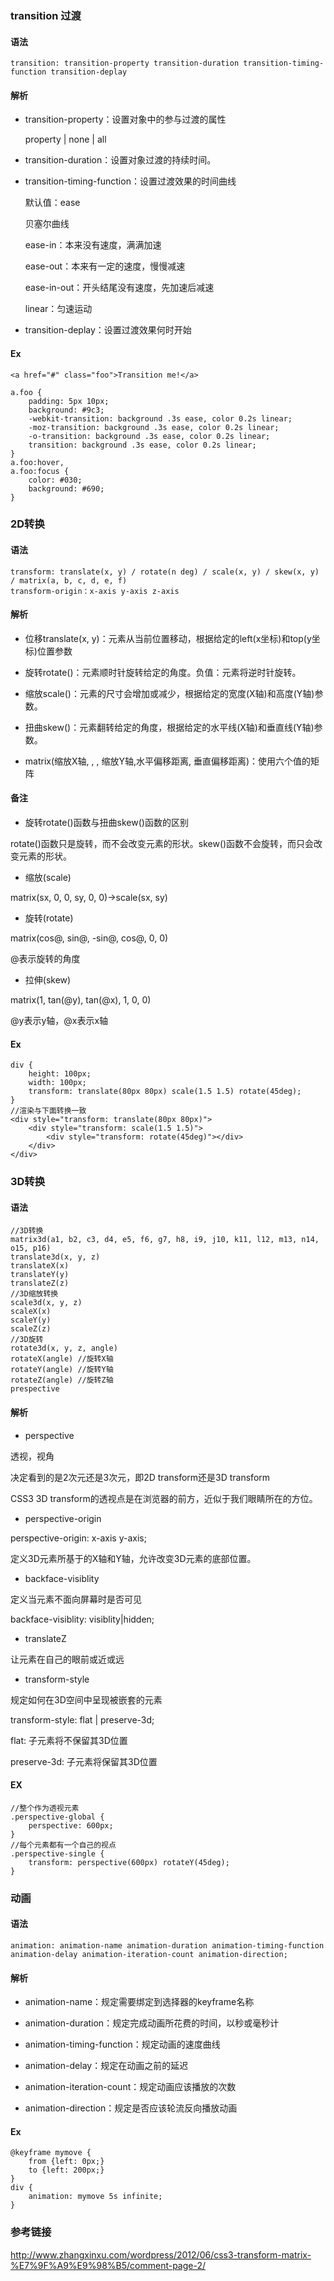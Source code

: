 ### transition 过渡

#### 语法

````
transition: transition-property transition-duration transition-timing-function transition-deplay
````

#### 解析

* transition-property：设置对象中的参与过渡的属性

    property | none | all

* transition-duration：设置对象过渡的持续时间。

* transition-timing-function：设置过渡效果的时间曲线

    默认值：ease

    贝塞尔曲线

    ease-in：本来没有速度，满满加速

    ease-out：本来有一定的速度，慢慢减速

    ease-in-out：开头结尾没有速度，先加速后减速

    linear：匀速运动

* transition-deplay：设置过渡效果何时开始

#### Ex

````
<a href="#" class="foo">Transition me!</a>

a.foo {
    padding: 5px 10px;
    background: #9c3;
    -webkit-transition: background .3s ease, color 0.2s linear;
    -moz-transition: background .3s ease, color 0.2s linear;
    -o-transition: background .3s ease, color 0.2s linear;
    transition: background .3s ease, color 0.2s linear;
}
a.foo:hover,
a.foo:focus {
    color: #030;
    background: #690;
}
````

### 2D转换

#### 语法

````
transform: translate(x, y) / rotate(n deg) / scale(x, y) / skew(x, y) / matrix(a, b, c, d, e, f)
transform-origin：x-axis y-axis z-axis
````

#### 解析

* 位移translate(x, y)：元素从当前位置移动，根据给定的left(x坐标)和top(y坐标)位置参数

* 旋转rotate()：元素顺时针旋转给定的角度。负值：元素将逆时针旋转。

* 缩放scale()：元素的尺寸会增加或减少，根据给定的宽度(X轴)和高度(Y轴)参数。

* 扭曲skew()：元素翻转给定的角度，根据给定的水平线(X轴)和垂直线(Y轴)参数。

* matrix(缩放X轴, , , 缩放Y轴,水平偏移距离, 垂直偏移距离)：使用六个值的矩阵

#### 备注

* 旋转rotate()函数与扭曲skew()函数的区别

rotate()函数只是旋转，而不会改变元素的形状。skew()函数不会旋转，而只会改变元素的形状。

* 缩放(scale)

matrix(sx, 0, 0, sy, 0, 0)->scale(sx, sy)

* 旋转(rotate)

matrix(cos@, sin@, -sin@, cos@, 0, 0)

@表示旋转的角度

* 拉伸(skew)

matrix(1, tan(@y), tan(@x), 1, 0, 0)

@y表示y轴，@x表示x轴

#### Ex

````
div {
    height: 100px;
    width: 100px;
    transform: translate(80px 80px) scale(1.5 1.5) rotate(45deg);
}
//渲染与下面转换一致
<div style="transform: translate(80px 80px)">
    <div style="transform: scale(1.5 1.5)">
        <div style="transform: rotate(45deg)"></div>
    </div>
</div>
````

### 3D转换

#### 语法

````
//3D转换
matrix3d(a1, b2, c3, d4, e5, f6, g7, h8, i9, j10, k11, l12, m13, n14, o15, p16)
translate3d(x, y, z)
translateX(x)
translateY(y)
translateZ(z)
//3D缩放转换
scale3d(x, y, z)
scaleX(x)
scaleY(y)
scaleZ(z)
//3D旋转
rotate3d(x, y, z, angle)
rotateX(angle) //旋转X轴
rotateY(angle) //旋转Y轴
rotateZ(angle) //旋转Z轴
prespective
````

#### 解析

* perspective

透视，视角

决定看到的是2次元还是3次元，即2D transform还是3D transform

CSS3 3D transform的透视点是在浏览器的前方，近似于我们眼睛所在的方位。

* perspective-origin

perspective-origin: x-axis y-axis;

定义3D元素所基于的X轴和Y轴，允许改变3D元素的底部位置。

* backface-visiblity

定义当元素不面向屏幕时是否可见

backface-visiblity: visiblity|hidden;

* translateZ

让元素在自己的眼前或近或远

* transform-style

规定如何在3D空间中呈现被嵌套的元素

transform-style: flat | preserve-3d;

flat: 子元素将不保留其3D位置

preserve-3d: 子元素将保留其3D位置

#### EX

````
//整个作为透视元素
.perspective-global {
    perspective: 600px;
}
//每个元素都有一个自己的视点
.perspective-single {
    transform: perspective(600px) rotateY(45deg);
}
````

### 动画

#### 语法

````
animation: animation-name animation-duration animation-timing-function animation-delay animation-iteration-count animation-direction;
````

#### 解析

* animation-name：规定需要绑定到选择器的keyframe名称

* animation-duration：规定完成动画所花费的时间，以秒或毫秒计

* animation-timing-function：规定动画的速度曲线

* animation-delay：规定在动画之前的延迟

* animation-iteration-count：规定动画应该播放的次数

* animation-direction：规定是否应该轮流反向播放动画

#### Ex

````
@keyframe mymove {
    from {left: 0px;}
    to {left: 200px;}
}
div {
    animation: mymove 5s infinite;
}
````

### 参考链接

http://www.zhangxinxu.com/wordpress/2012/06/css3-transform-matrix-%E7%9F%A9%E9%98%B5/comment-page-2/






